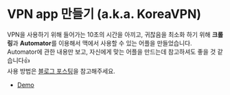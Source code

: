 # VPN app 만들기 (a.k.a. KoreaVPN)

VPN을 사용하기 위해 들어가는 10초의 시간을 아끼고, 귀찮음을 최소화 하기 위해 **크롤링**과 **Automator**를 이용해서 맥에서 사용할 수 있는 어플을 만들었습니다.  
Automator에 관한 내용만 보고, 자신에게 맞는 어플을 만드는데 참고하셔도 좋을 것 같습니다👍  
사용 방법은 [블로그 포스팅](https://high-east.oopy.io/macos/vpn)을 참고해주세요.  

- [Demo](https://www.youtube.com/watch?v=3k4CVnH2MwE)
